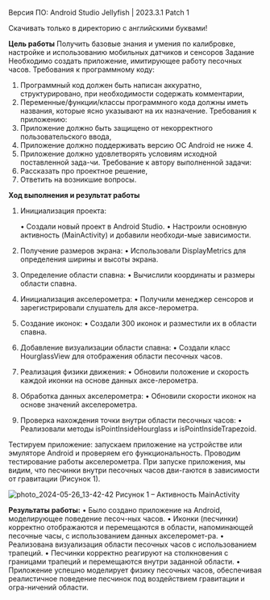 Версия ПО: Android Studio Jellyfish | 2023.3.1 Patch 1

Скачивать только в директорию с английскими буквами!

**Цель работы**
Получить базовые знания и умения по калибровке, настройке и использованию мобильных датчиков и сенсоров
Задание
Необходимо создать приложение, имитирующее работу песочных часов.
Требования к программному коду:
1)	Программный код должен быть написан аккуратно, структурировано, при необходимости содержать комментарии,
2)	Переменные/функции/классы программного кода должны иметь названия, которые ясно указывают на их назначение.
Требования к приложению:
1)	Приложение должно быть защищено от некорректного пользовательского ввода,
2)	Приложение должно поддерживать версию ОС Android не ниже 4.
3)	Приложение должно удовлетворять условиям исходной поставленной зада-чи.
Требование к автору выполненной задачи:
1)	Рассказать про проектное решение,
2)	Ответить на возникшие вопросы.
 
**Ход выполнения и результат работы**

1)	Инициализация проекта:

    •	Создали новый проект в Android Studio.
    •	Настроили основную активность (MainActivity) и добавили необходи-мые зависимости.
2)	Получение размеров экрана:
    •	Использовали DisplayMetrics для определения ширины и высоты экрана.
3)	Определение области спавна:
    •	Вычислили координаты и размеры области спавна.
4)	Инициализация акселерометра:
    •	Получили менеджер сенсоров и зарегистрировали слушатель для аксе-лерометра.
5)	Создание иконок:
    •	Создали 300 иконок и разместили их в области спавна.
6)	Добавление визуализации области спавна:
    •	Создали класс HourglassView для отображения области песочных часов.
7)	Реализация физики движения:
    •	Обновили положение и скорость каждой иконки на основе данных аксе-лерометра.
8)	Обработка данных акселерометра:
    •	Обновили скорости иконок на основе значений акселерометра.
9)	Проверка нахождения точки внутри области песочных часов:
    •	Реализовали методы isPointInsideHourglass и isPointInsideTrapezoid.

Тестируем приложение: запускаем приложение на устройстве или эмуляторе Android и проверяем его функциональность. Проводим тестирование работы акселерометра. 
При запуске приложения, мы видим, что песчинки внутри песочных часов дви-гаются в зависимости от гравитации (Рисунок 1).

 ![photo_2024-05-26_13-42-42](https://github.com/nuafirytiasewo/Hourglass-accelerometer/assets/103138302/7da11f92-80c0-45e6-8f33-c7dde9392d06)
Рисунок 1 – Активность MainActivity

**Результаты работы:**
•	Было создано приложение на Android, моделирующее поведение песоч-ных часов.
•	Иконки (песчинки) корректно отображаются и перемещаются в области, напоминающей песочные часы, с использованием данных акселеромет-ра.
•	Реализована визуализация области песочных часов с использованием трапеций.
•	Песчинки корректно реагируют на столкновения с границами трапеций и перемещаются внутри заданной области.
•	Приложение успешно моделирует физику песочных часов, обеспечивая реалистичное поведение песчинок под воздействием гравитации и огра-ничений области.
